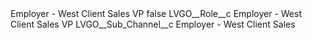 <?xml version="1.0" encoding="UTF-8"?>
<CustomMetadata xmlns="http://soap.sforce.com/2006/04/metadata" xmlns:xsi="http://www.w3.org/2001/XMLSchema-instance" xmlns:xsd="http://www.w3.org/2001/XMLSchema">
    <label>Employer - West Client Sales VP</label>
    <protected>false</protected>
    <values>
        <field>LVGO__Role__c</field>
        <value xsi:type="xsd:string">Employer - West Client Sales VP</value>
    </values>
    <values>
        <field>LVGO__Sub_Channel__c</field>
        <value xsi:type="xsd:string">Employer - West Client Sales</value>
    </values>
</CustomMetadata>

